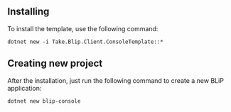 ## Installing

To install the template, use the following command:

`dotnet new -i Take.Blip.Client.ConsoleTemplate::*`

## Creating new project

After the installation, just run the following command to create a new BLiP application:

`dotnet new blip-console`
